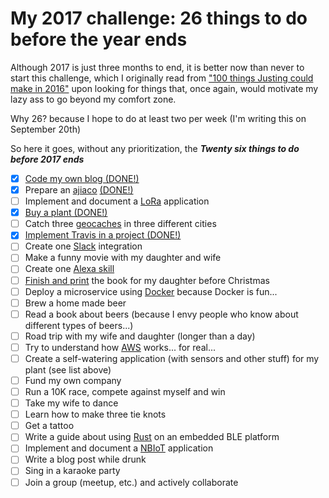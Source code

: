 # My 2017 challenge: 26 things to do before the year ends

Although 2017 is just three months to end, it is better now than never to start this challenge, which I originally read from ["100 things Justing could make in 2016"](https://docs.google.com/document/d/16gVonXDjdvlj6yBP-hOmbktugZ3-QkLOw_nhRN9xlUs/edit) upon looking for things that, once again, would motivate my lazy ass to go beyond my comfort zone.

Why 26? because I hope to do at least two per week (I'm writing this on September 20th)

So here it goes, without any prioritization, the ***Twenty six things to do before 2017 ends***

- [X] [Code my own blog (DONE!)](https://github.com/alignan/argos-library)
- [X] Prepare an [ajiaco](https://en.wikipedia.org/wiki/Ajiaco) [(DONE!)](https://alignan.github.io/post/making-an-ajiaco/)
- [ ] Implement and document a [LoRa](https://www.lora-alliance.org) application 
- [X] [Buy a plant (DONE!)](https://alignan.github.io/post/my-new-bonsai/)
- [ ] Catch three [geocaches](https://www.geocaching.com/play) in three different cities
- [X] [Implement Travis in a project (DONE!)](https://alignan.github.io/2017/10/02/deploy-hugo-to-github/)
- [ ] Create one [Slack](https://slack.com) integration
- [ ] Make a funny movie with my daughter and wife
- [ ] Create one [Alexa skill](https://www.amazon.com/b?node=13727921011)
- [ ] [Finish and print](https://github.com/alignan/cuento-erin-y-poki) the book for my daughter before Christmas
- [ ] Deploy a microservice using [Docker](https://www.docker.com) because Docker is fun...
- [ ] Brew a home made beer
- [ ] Read a book about beers (because I envy people who know about different types of beers...)
- [ ] Road trip with my wife and daughter (longer than a day)
- [ ] Try to understand how [AWS](https://aws.amazon.com) works... for real...
- [ ] Create a self-watering application (with sensors and other stuff) for my plant (see list above)
- [ ] Fund my own company
- [ ] Run a 10K race, compete against myself and win
- [ ] Take my wife to dance
- [ ] Learn how to make three tie knots
- [ ] Get a tattoo
- [ ] Write a guide about using [Rust](https://www.rust-lang.org/en-US/) on an embedded BLE platform
- [ ] Implement and document a [NBIoT](https://en.wikipedia.org/wiki/NarrowBand_IOT) application
- [ ] Write a blog post while drunk
- [ ] Sing in a karaoke party
- [ ] Join a group (meetup, etc.) and actively collaborate
